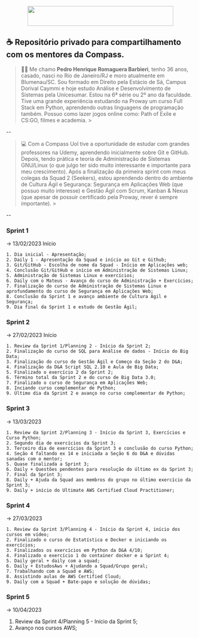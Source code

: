 <p align="center">
<img width="390" height="53" src="https://compasso.ninja/interno/images/CompassoUOL_Positivo_2021.png">
</p>

## ☕ Repositório privado para compartilhamento com os mentores da Compass.

> 👨‍🦲 Me chamo **Pedro Henrique Romaguera Barbieri**, tenho 36 anos, casado, nasci no Rio de Janeiro/RJ e moro atualmente em Blumenau/SC. Sou formado em Direito pela Estácio de Sá, Campus Dorival Caymmi e hoje estudo Análise e Desenvolvimento de Sistemas pela Unicesumar. Estou na 6ª série ou 2º ano da faculdade. Tive uma grande experiência estudando na Proway um curso Full Stack em Python, aprendendo outras linguagens de programação também. Possuo como lazer jogos online como: Path of Exile e CS:GO, filmes e academia. >

-- 

> 💻 Com a Compass Uol tive a oportunidade de estudar com grandes professores na Udemy, aprendendo inicialmente sobre Git e GitHub. Depois, tendo prática e teoria de Administração de Sistemas GNU/Linux (o que julgo ter sido muito interessante e importante para meu crescimento). Após a finalização da primeira sprint com meus colegas da Squad 2 (Seekers), estou aprendendo dentro do ambiente de Cultura Ágil e Segurança: Segurança em Aplicações Web (que possuo muito interesse) e Gestão Ágil com Scrum, Kanban & Nexus (que apesar de possuir certificado pela Proway, rever é sempre importante). >

--

### Sprint 1
-> 13/02/2023 Início

    1. Dia inicial - Apresentação;
    2. Daily 1 - Apresentação da Squad e início ao Git e Github;
    3. Git/GitHub - Escolha de nome da Squad - Início em Aplicações web;
    4. Conclusão Git/GitHub e início em Administração de Sistemas Linux;
    5. Administração de Sistemas Linux e exercícios;
    6. Daily com o Mateus - Avanço do curso de Administração + Exercícios;
    7. Finalização do curso de Administração de Sistemas Linux e aprofundamento do curso de Segurança em Aplicações Web;
    8. Conclusão da Sprint 1 e avanço ambiente de Cultura Ágil e Segurança;
    9. Dia final da Sprint 1 e estudo de Gestão Ágil;
    
### Sprint 2
-> 27/02/2023 Início

    1. Review da Sprint 1/Planning 2 - Início da Sprint 2;
    2. Finalização do curso de SQL para Análise de dados - Início do Big Data;
    3. Finalização do curso de Gestão Ágil e Começo da Seção 2 do D&A;
    4. Finalização da D&A Script SQL 2.10 e Aula de Big Data;
    5. Finalizado o exercício 2 da Sprint 2;
    6. Término total da Sprint 2 e do curso de Big Data 3.0;
    7. Finalizado o curso de Segurança em Aplicações Web;
    8. Inciando curso complementar de Python;
    9. Último dia da Sprint 2 e avanço no curso complementar de Python;

### Sprint 3
-> 13/03/2023

    1. Review da Sprint 2/Planning 3 - Início da Sprint 3, Exercícios e Curso Python;
    2. Segundo dia de exercícios da Sprint 3;
    3. Terceiro dia de exercícios da Sprint 3 e conclusão do curso Python;
    4. Seção 4 faltando ex 14 e iniciada a Seção 6 do D&A e dúvidas sanadas com o mentor;
    5. Quase finalizada a Sprint 3;
    6. Daily + Questões pendentes para resolução do último ex da Sprint 3;
    7. Final da Sprint 3;
    8. Daily + Ajuda da Squad aos membros do grupo no último exercício da Sprint 3;
    9. Daily + início do Ultimate AWS Certified Cloud Practitioner;

### Sprint 4
-> 27/03/2023

    1. Review da Sprint 3/Planning 4 - Início da Sprint 4, início dos cursos em vídeo;
    2. Finalizado o curso de Estatística e Docker e iniciando os exercícios;
    3. Finalizados os exercícios em Python da D&A 4/10;
    4. Finalizado o exercício 1 do container docker e a Sprint 4;
    5. Daily geral + daily com a squad;
    6. Daily + EstudosAws + Ajudando a Squad/Grupo geral;
    7. Trabalhando com a Squad e AWS;
    8. Assistindo aulas de AWS Certified Cloud;
    9. Daily com a Squad + Bate-papo e solução de dúvidas;

### Sprint 5
-> 10/04/2023

   1. Review da Sprint 4/Planning 5 - Início da Sprint 5;
   2. Avanço nos cursos AWS;